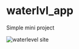 # waterlvl_app

Simple mini project

![waterlevel site](https://github.com/clemens1994/waterlvl_app/assets/43879201/4b4c89f9-b96a-4841-8dc8-6570b9270dde)
